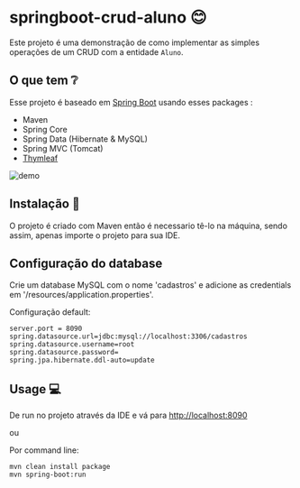 # springboot-crud-aluno :blush:

Este projeto é uma demonstração de como implementar as simples operações de um CRUD com a entidade `Aluno`.

## O que tem :grey_question:
Esse projeto é baseado em [Spring Boot](https://start.spring.io/) usando esses packages :
- Maven
- Spring Core
- Spring Data (Hibernate & MySQL)
- Spring MVC (Tomcat)
- [Thymleaf](https://thymeleaf.org)

![demo](https://i.imgur.com/IheoWZIg.png)

## Instalação :floppy_disk:
O projeto é criado com Maven então é necessario tê-lo na máquina, sendo assim, apenas importe o projeto para sua IDE.

## Configuração do database
Crie um database MySQL com o nome 'cadastros' e adicione as credentials em '/resources/application.properties'.  

Configuração default:

```
server.port = 8090
spring.datasource.url=jdbc:mysql://localhost:3306/cadastros
spring.datasource.username=root
spring.datasource.password=
spring.jpa.hibernate.ddl-auto=update
```

## Usage :computer:
De run no projeto através da IDE e vá para [http://localhost:8090](http://localhost:8090)

ou 

Por command line:
```
mvn clean install package
mvn spring-boot:run
```
